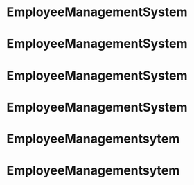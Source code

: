 # EmployeeManagementSystem
# EmployeeManagementSystem
# EmployeeManagementSystem
# EmployeeManagementSystem
# EmployeeManagementsytem
# EmployeeManagementsytem
